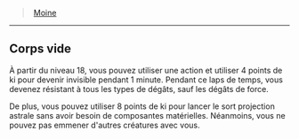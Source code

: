 ﻿---
!ClassFeatureItem
Id: monk_hd.md#corps-vide
ParentLink: monk_hd.md#moine
Name: Corps vide
ParentName: Moine
NameLevel: 2
Attributes:
  Name: Corps vide
  Markdown: >+
    ## <!--Name-->Corps vide<!--/Name-->


    À partir du niveau 18, vous pouvez utiliser une action et utiliser 4 points de ki pour devenir invisible pendant 1 minute. Pendant ce laps de temps, vous devenez résistant à tous les types de dégâts, sauf les dégâts de force.


    De plus, vous pouvez utiliser 8 points de ki pour lancer le sort projection astrale sans avoir besoin de composantes matérielles. Néanmoins, vous ne pouvez pas emmener d'autres créatures avec vous.

  Description: >+
    À partir du niveau 18, vous pouvez utiliser une action et utiliser 4 points de ki pour devenir invisible pendant 1 minute. Pendant ce laps de temps, vous devenez résistant à tous les types de dégâts, sauf les dégâts de force.


    De plus, vous pouvez utiliser 8 points de ki pour lancer le sort projection astrale sans avoir besoin de composantes matérielles. Néanmoins, vous ne pouvez pas emmener d'autres créatures avec vous.

AttributesDictionary: >+
  Name: Corps vide

  Markdown: >+

    ## <!--Name-->Corps vide<!--/Name-->





    À partir du niveau 18, vous pouvez utiliser une action et utiliser 4 points de ki pour devenir invisible pendant 1 minute. Pendant ce laps de temps, vous devenez résistant à tous les types de dégâts, sauf les dégâts de force.





    De plus, vous pouvez utiliser 8 points de ki pour lancer le sort projection astrale sans avoir besoin de composantes matérielles. Néanmoins, vous ne pouvez pas emmener d'autres créatures avec vous.



  Description: >+

    À partir du niveau 18, vous pouvez utiliser une action et utiliser 4 points de ki pour devenir invisible pendant 1 minute. Pendant ce laps de temps, vous devenez résistant à tous les types de dégâts, sauf les dégâts de force.





    De plus, vous pouvez utiliser 8 points de ki pour lancer le sort projection astrale sans avoir besoin de composantes matérielles. Néanmoins, vous ne pouvez pas emmener d'autres créatures avec vous.



Description: >+
  À partir du niveau 18, vous pouvez utiliser une action et utiliser 4 points de ki pour devenir invisible pendant 1 minute. Pendant ce laps de temps, vous devenez résistant à tous les types de dégâts, sauf les dégâts de force.


  De plus, vous pouvez utiliser 8 points de ki pour lancer le sort projection astrale sans avoir besoin de composantes matérielles. Néanmoins, vous ne pouvez pas emmener d'autres créatures avec vous.

---
> [Moine](hd_monk.md)

---

## Corps vide

À partir du niveau 18, vous pouvez utiliser une action et utiliser 4 points de ki pour devenir invisible pendant 1 minute. Pendant ce laps de temps, vous devenez résistant à tous les types de dégâts, sauf les dégâts de force.

De plus, vous pouvez utiliser 8 points de ki pour lancer le sort projection astrale sans avoir besoin de composantes matérielles. Néanmoins, vous ne pouvez pas emmener d'autres créatures avec vous.

